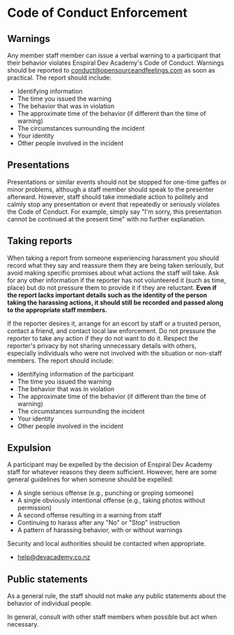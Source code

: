 # Code of Conduct Enforcement

## Warnings

Any member staff member can issue a verbal warning to a participant that their behavior violates Enspiral Dev Academy's Code of Conduct. Warnings should be reported to conduct@opensourceandfeelings.com as soon as practical. The report should include:

 - Identifying information
 - The time you issued the warning
 - The behavior that was in violation
 - The approximate time of the behavior (if different than the time of warning)
 - The circumstances surrounding the incident
 - Your identity
 - Other people involved in the incident

## Presentations

Presentations or similar events should not be stopped for one-time gaffes or minor problems, although a staff member should speak to the presenter afterward. However, staff should take immediate action to politely and calmly stop any presentation or event that repeatedly or seriously violates the Code of Conduct. For example, simply say "I'm sorry, this presentation cannot be continued at the present time" with no further explanation.

## Taking reports

When taking a report from someone experiencing harassment you should record what they say and reassure them they are being taken seriously, but avoid making specific promises about what actions the staff will take. Ask for any other information if the reporter has not volunteered it (such as time, place) but do not pressure them to provide it if they are reluctant. **Even if the report lacks important details such as the identity of the person taking the harassing actions, it should still be recorded and passed along to the appropriate staff members.**

If the reporter desires it, arrange for an escort by staff or a trusted person, contact a friend, and contact local law enforcement. Do not pressure the reporter to take any action if they do not want to do it. Respect the reporter's privacy by not sharing unnecessary details with others, especially individuals who were not involved with the situation or non-staff members. The report should include:

 - Identifying information of the participant
 - The time you issued the warning
 - The behavior that was in violation
 - The approximate time of the behavior (if different than the time of warning)
 - The circumstances surrounding the incident
 - Your identity
 - Other people involved in the incident

## Expulsion

A participant may be expelled by the decision of Enspiral Dev Academy staff for whatever reasons they deem sufficient. However, here are some general guidelines for when someone should be expelled:

 - A single serious offense (e.g., punching or groping someone)
 - A single obviously intentional offense (e.g., taking photos without permission)
 - A second offense resulting in a warning from staff
 - Continuing to harass after any "No" or "Stop" instruction
 - A pattern of harassing behavior, with or without warnings

Security and local authorities should be contacted when appropriate.

 - [help@devacademy.co.nz]()

## Public statements

As a general rule, the staff should not make any public statements about the behavior of individual people.

In general, consult with other staff members when possible but act when necessary.
